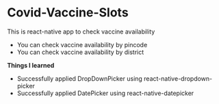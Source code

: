 # Covid-Vaccine-Slots
This is react-native app to check vaccine availability

- You can check vaccine availability by pincode
- You can check vaccine availability by district

 **Things I learned**
- Successfully applied DropDownPicker using react-native-dropdown-picker
- Successfully applied DatePicker using react-native-datepicker
